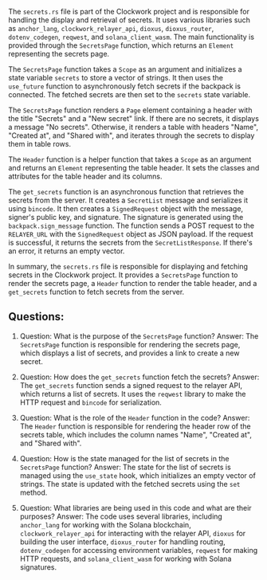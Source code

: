 
The `secrets.rs` file is part of the Clockwork project and is responsible for handling the display and retrieval of secrets. It uses various libraries such as `anchor_lang`, `clockwork_relayer_api`, `dioxus`, `dioxus_router`, `dotenv_codegen`, `reqwest`, and `solana_client_wasm`. The main functionality is provided through the `SecretsPage` function, which returns an `Element` representing the secrets page.

The `SecretsPage` function takes a `Scope` as an argument and initializes a state variable `secrets` to store a vector of strings. It then uses the `use_future` function to asynchronously fetch secrets if the backpack is connected. The fetched secrets are then set to the `secrets` state variable.

The `SecretsPage` function renders a `Page` element containing a header with the title "Secrets" and a "New secret" link. If there are no secrets, it displays a message "No secrets". Otherwise, it renders a table with headers "Name", "Created at", and "Shared with", and iterates through the secrets to display them in table rows.

The `Header` function is a helper function that takes a `Scope` as an argument and returns an `Element` representing the table header. It sets the classes and attributes for the table header and its columns.

The `get_secrets` function is an asynchronous function that retrieves the secrets from the server. It creates a `SecretList` message and serializes it using `bincode`. It then creates a `SignedRequest` object with the message, signer's public key, and signature. The signature is generated using the `backpack.sign_message` function. The function sends a POST request to the `RELAYER_URL` with the `SignedRequest` object as JSON payload. If the request is successful, it returns the secrets from the `SecretListResponse`. If there's an error, it returns an empty vector.

In summary, the `secrets.rs` file is responsible for displaying and fetching secrets in the Clockwork project. It provides a `SecretsPage` function to render the secrets page, a `Header` function to render the table header, and a `get_secrets` function to fetch secrets from the server.
## Questions: 
 1. Question: What is the purpose of the `SecretsPage` function?
   Answer: The `SecretsPage` function is responsible for rendering the secrets page, which displays a list of secrets, and provides a link to create a new secret.

2. Question: How does the `get_secrets` function fetch the secrets?
   Answer: The `get_secrets` function sends a signed request to the relayer API, which returns a list of secrets. It uses the `reqwest` library to make the HTTP request and `bincode` for serialization.

3. Question: What is the role of the `Header` function in the code?
   Answer: The `Header` function is responsible for rendering the header row of the secrets table, which includes the column names "Name", "Created at", and "Shared with".

4. Question: How is the state managed for the list of secrets in the `SecretsPage` function?
   Answer: The state for the list of secrets is managed using the `use_state` hook, which initializes an empty vector of strings. The state is updated with the fetched secrets using the `set` method.

5. Question: What libraries are being used in this code and what are their purposes?
   Answer: The code uses several libraries, including `anchor_lang` for working with the Solana blockchain, `clockwork_relayer_api` for interacting with the relayer API, `dioxus` for building the user interface, `dioxus_router` for handling routing, `dotenv_codegen` for accessing environment variables, `reqwest` for making HTTP requests, and `solana_client_wasm` for working with Solana signatures.
    
